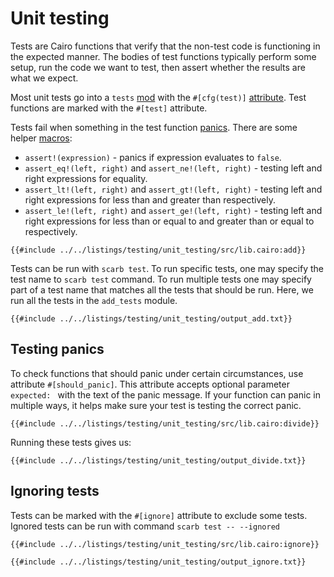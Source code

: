 # Unit testing

Tests are Cairo functions that verify that the non-test code is functioning in
the expected manner. The bodies of test functions typically perform some setup,
run the code we want to test, then assert whether the results are what we
expect.

Most unit tests go into a `tests` [mod][mod] with the `#[cfg(test)]` [attribute][attribute].
Test functions are marked with the `#[test]` attribute.

Tests fail when something in the test function [panics][panic]. There are some
helper [macros][macros]:

- `assert!(expression)` - panics if expression evaluates to `false`.
- `assert_eq!(left, right)` and `assert_ne!(left, right)` - testing left and right expressions for equality.
- `assert_lt!(left, right)` and `assert_gt!(left, right)` - testing left and right expressions for less than and greater than respectively.
- `assert_le!(left, right)` and `assert_ge!(left, right)` - testing left and right expressions for less than or equal to and greater than or equal to respectively.

```cairo
{{#include ../../listings/testing/unit_testing/src/lib.cairo:add}}
```

Tests can be run with `scarb test`. To run specific tests, one may specify the test name to `scarb
test` command. To run multiple tests one may specify part of a test name that matches all the tests
that should be run. Here, we run all the tests in the `add_tests` module.

```shell
{{#include ../../listings/testing/unit_testing/output_add.txt}}
```

## Testing panics

To check functions that should panic under certain circumstances, use attribute
`#[should_panic]`. This attribute accepts optional parameter `expected: ` with
the text of the panic message. If your function can panic in multiple ways, it helps
make sure your test is testing the correct panic.

```cairo
{{#include ../../listings/testing/unit_testing/src/lib.cairo:divide}}
```

Running these tests gives us:

```shell
{{#include ../../listings/testing/unit_testing/output_divide.txt}}
```

## Ignoring tests

Tests can be marked with the `#[ignore]` attribute to exclude some tests. Ignored tests can be run
with command `scarb test -- --ignored`

```cairo
{{#include ../../listings/testing/unit_testing/src/lib.cairo:ignore}}
```

```shell
{{#include ../../listings/testing/unit_testing/output_ignore.txt}}
```

[attribute]: ../attribute.md
[macros]: ../macros.md
[mod]: ../mod.md
[panic]: ../error/panic.md
